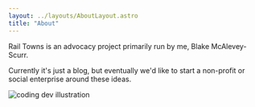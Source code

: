 ```yaml
---
layout: ../layouts/AboutLayout.astro
title: "About"
---
```


Rail Towns is an advocacy project primarily run by me, Blake McAlevey-Scurr.

Currently it's just a blog, but eventually we'd like to start a non-profit or social enterprise around these ideas.

<div>
  <img src="/assets/dev.svg" class="sm:w-1/2 mx-auto" alt="coding dev illustration">
</div>